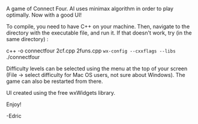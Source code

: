 A game of Connect Four. AI uses minimax algorithm in order to play optimally.
Now with a good UI!

To compile, you need to have C++ on your machine.
Then, navigate to the directory with the executable file, and run it. 
If that doesn't work, try (in the same directory) :

c++ -o connectfour 2cf.cpp 2funs.cpp `wx-config --cxxflags --libs`
./connectfour

Difficulty levels can be selected using the menu at the top of your screen (File -> select difficulty for Mac OS users, not sure about Windows).
The game can also be restarted from there.

UI created using the free wxWidgets library.

Enjoy!

-Edric


